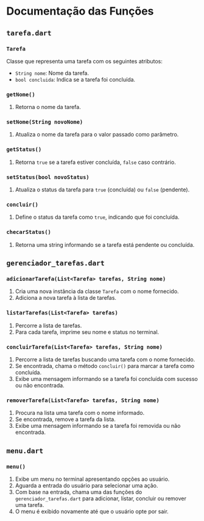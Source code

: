 # Documentação das Funções

## `tarefa.dart`

### `Tarefa`
Classe que representa uma tarefa com os seguintes atributos:
- `String nome`: Nome da tarefa.
- `bool concluida`: Indica se a tarefa foi concluída.

### `getNome()`
1. Retorna o nome da tarefa.

### `setNome(String novoNome)`
1. Atualiza o nome da tarefa para o valor passado como parâmetro.

### `getStatus()`
1. Retorna `true` se a tarefa estiver concluída, `false` caso contrário.

### `setStatus(bool novoStatus)`
1. Atualiza o status da tarefa para `true` (concluída) ou `false` (pendente).

### `concluir()`
1. Define o status da tarefa como `true`, indicando que foi concluída.

### `checarStatus()`
1. Retorna uma string informando se a tarefa está pendente ou concluída.

## `gerenciador_tarefas.dart`

### `adicionarTarefa(List<Tarefa> tarefas, String nome)`
1. Cria uma nova instância da classe `Tarefa` com o nome fornecido.
2. Adiciona a nova tarefa à lista de tarefas.

### `listarTarefas(List<Tarefa> tarefas)`
1. Percorre a lista de tarefas.
2. Para cada tarefa, imprime seu nome e status no terminal.

### `concluirTarefa(List<Tarefa> tarefas, String nome)`
1. Percorre a lista de tarefas buscando uma tarefa com o nome fornecido.
2. Se encontrada, chama o método `concluir()` para marcar a tarefa como concluída.
3. Exibe uma mensagem informando se a tarefa foi concluída com sucesso ou não encontrada.

### `removerTarefa(List<Tarefa> tarefas, String nome)`
1. Procura na lista uma tarefa com o nome informado.
2. Se encontrada, remove a tarefa da lista.
3. Exibe uma mensagem informando se a tarefa foi removida ou não encontrada.

## `menu.dart`

### `menu()`
1. Exibe um menu no terminal apresentando opções ao usuário.
2. Aguarda a entrada do usuário para selecionar uma ação.
3. Com base na entrada, chama uma das funções do `gerenciador_tarefas.dart` para adicionar, listar, concluir ou remover uma tarefa.
4. O menu é exibido novamente até que o usuário opte por sair.